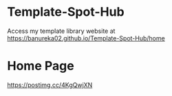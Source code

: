 # Template-Spot-Hub

Access my template library website at https://banureka02.github.io/Template-Spot-Hub/home

# Home Page
https://postimg.cc/4KgQwjXN
